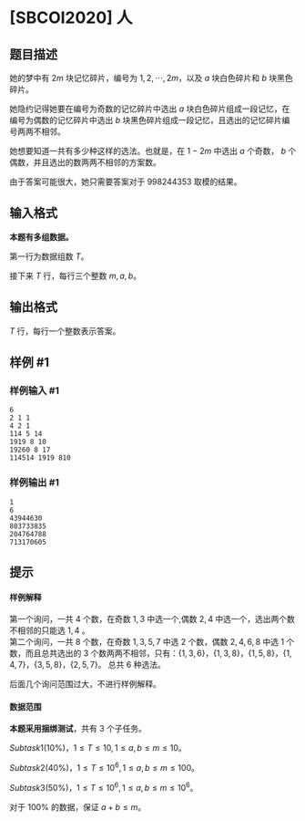 # [SBCOI2020] 人

## 题目描述

她的梦中有 $2m$ 块记忆碎片，编号为 $1,2,\cdots,2m$，以及 $a$ 块白色碎片和 $b$ 块黑色碎片。

她隐约记得她要在编号为奇数的记忆碎片中选出 $a$ 块白色碎片组成一段记忆，在编号为偶数的记忆碎片中选出 $b$ 块黑色碎片组成一段记忆，且选出的记忆碎片编号两两不相邻。

她想要知道一共有多少种这样的选法。也就是，在 $1-2m$ 中选出 $a$ 个奇数， $b$ 个偶数，并且选出的数两两不相邻的方案数。

由于答案可能很大，她只需要答案对于 $998244353$ 取模的结果。

## 输入格式

**本题有多组数据。**

第一行为数据组数 $T$。

接下来 $T$ 行，每行三个整数 $m,a,b$。

## 输出格式

$T$ 行，每行一个整数表示答案。

## 样例 #1

### 样例输入 #1
```
6
2 1 1
4 2 1
114 5 14
1919 8 10
19260 8 17
114514 1919 810
```

### 样例输出 #1

```
1
6
43944630
803733835
204764788
713170605
```

## 提示

#### 样例解释

第一个询问，一共 $4$ 个数，在奇数 ${1,3}$ 中选一个,偶数 ${2,4}$ 中选一个，选出两个数不相邻的只能选 $1,4$ 。  
第二个询问，一共 $8$ 个数，在奇数 ${1,3,5,7}$ 中选 $2$ 个数，偶数 ${2,4,6,8}$ 中选 $1$ 个数，而且总共选出的 $3$ 个数两两不相邻，只有：$\{1,3,6\}，\{1,3,8\}，\{1,5,8\}，\{1,4,7\}，\{3,5,8\}，\{2,5,7\}$。 总共 $6$ 种选法。

后面几个询问范围过大，不进行样例解释。

#### 数据范围

**本题采用捆绑测试**，共有 $3$ 个子任务。

$Subtask 1 (10\%)$，$1 \le T \le 10, 1 \le a,b \le m \le 10$。

$Subtask 2 (40\%)$，$1 \le T \le 10^6,  1 \le a,b \le m \le 100$。

$Subtask 3 (50\%)$，$1 \le T \le 10^6, 1 \le a,b \le m \le 10^6$。 

对于 $100\%$ 的数据，保证 $a+b \le m$。


